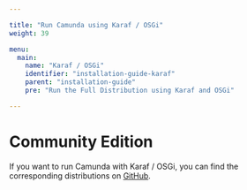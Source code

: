 ```yaml
---

title: "Run Camunda using Karaf / OSGi"
weight: 39

menu:
  main:
    name: "Karaf / OSGi"
    identifier: "installation-guide-karaf"
    parent: "installation-guide"
    pre: "Run the Full Distribution using Karaf and OSGi"

---
```


# Community Edition

If you want to run Camunda with Karaf / OSGi, you can find the corresponding distributions on [GitHub](https://github.com/camunda/camunda-bpm-platform-osgi/releases).
